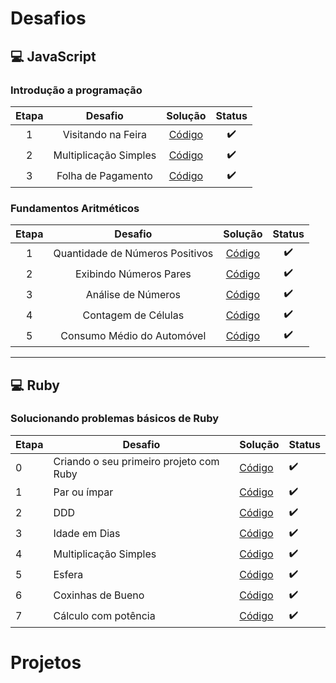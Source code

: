 # Desafios 

## :computer: JavaScript
### Introdução a programação
|Etapa|Desafio|Solução|Status|
|:------:|:----:|:--------:|:-----------:|
|1|Visitando na Feira|[Código](desafios/JavaScript/1.Introdução%20a%20Programação/1.VisitaNaFeira.js)|:heavy_check_mark:|
|2|Multiplicação Simples|[Código](desafios/JavaScript/1.Introdução%20a%20Programação/2.MultiplicaçãoSimples.js)|:heavy_check_mark:|
|3|Folha de Pagamento|[Código](desafios/JavaScript/1.Introdução%20a%20Programação/3.FolhaDePagamento.js)|:heavy_check_mark:|

### Fundamentos Aritméticos
|Etapa|Desafio|Solução|Status|
|:------:|:----:|:--------:|:-----------:|
|1|Quantidade de Números Positivos|[Código](desafios/JavaScript/2.Fundamentos%20Aritméticos/1.QuantidadeDeNúmerosPositivos.js)|:heavy_check_mark:|
|2|Exibindo Números Pares|[Código](desafios/JavaScript/2.Fundamentos%20Aritméticos/2.ExibindoNúmerosPares.js)|:heavy_check_mark:|
|3|Análise de Números|[Código](desafios/JavaScript/2.Fundamentos%20Aritméticos/3.AnáliseDeNúmeros.js)|:heavy_check_mark:|
|4|Contagem de Células|[Código](desafios/JavaScript/2.Fundamentos%20Aritméticos/4.ContagemDeCédulas.js)|:heavy_check_mark:|
|5|Consumo Médio do Automóvel|[Código](desafios/JavaScript/2.Fundamentos%20Aritméticos/5.ConsumoMédioDoAutomóvel.js)|:heavy_check_mark:|
---

## :computer: Ruby
### Solucionando problemas básicos de Ruby
|Etapa|Desafio|Solução|Status|
|------|----|--------|-----------|
|0|Criando o seu primeiro projeto com Ruby|[Código](desafios/Ruby/2.%20Conhecendo%20a%20linguagem%20Ruby/1.CriandoOSeuPrimeiroProjetoComRuby.rb)|:heavy_check_mark:|
|1|Par ou ímpar|[Código](desafios/Ruby/1.Solucionando%20problemas%20básicos%20em%20Ruby/1.ParOuÍmpar.rb)|:heavy_check_mark:|
|2|DDD|[Código](desafios/Ruby/1.Solucionando%20problemas%20básicos%20em%20Ruby/2.DDD.rb)|:heavy_check_mark:|
|3|Idade em Dias|[Código](desafios/Ruby/1.Solucionando%20problemas%20básicos%20em%20Ruby/3.IdadeEmDias.rb)|:heavy_check_mark:|
|4|Multiplicação Simples|[Código](desafios/Ruby/2.%20Conhecendo%20a%20linguagem%20Ruby/2.Multiplica%C3%A7%C3%A3oSimples.rb)|:heavy_check_mark:|
|5|Esfera|[Código](desafios/Ruby/2.%20Conhecendo%20a%20linguagem%20Ruby/3.Esfera.rb)|:heavy_check_mark:|
|6|Coxinhas de Bueno|[Código](desafios/Ruby/2.%20Conhecendo%20a%20linguagem%20Ruby/4.CoxinhaDeBueno.rb)|:heavy_check_mark:|
|7|Cálculo com potência|[Código](desafios/Ruby/2.%20Conhecendo%20a%20linguagem%20Ruby/5.C%C3%A1lculoComPot%C3%AAncia.rb)|:heavy_check_mark:|

# Projetos
